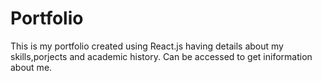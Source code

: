 # Portfolio
This is my portfolio created using React.js having details about my skills,porjects and academic history. Can be accessed to get iniformation about me.
